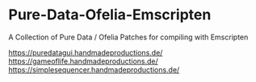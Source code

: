 # Pure-Data-Ofelia-Emscripten

A Collection of Pure Data / Ofelia Patches for compiling with Emscripten

https://puredatagui.handmadeproductions.de/
https://gameoflife.handmadeproductions.de/
https://simplesequencer.handmadeproductions.de/
